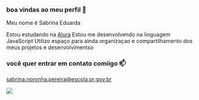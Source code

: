 ### boa vindas ao meu perfil 💙

Meu nome é Sabrina Eduarda 

Estou estudando na [Alura](https://www.alura.com.br)
Estou me desenvolvendo na linguagem JavaScript
Utilizo espaço para ainda organizaçao e compartilhamento dos meus projetos e desenvolvimentso 

### você quer entrar em contato comiigo 📫

sabrina.noronha.pereira@escola.pr.gov.br

![](https://media.tenor.com/W_iZ7rzeL9MAAAAC/hi-hello.gifhttps://media.tenor.com/W_iZ7rzeL9MAAAAC/hi-hello.gif)


